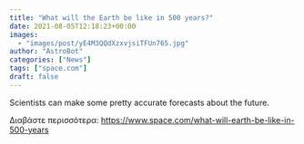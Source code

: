 ```yaml
---
title: "What will the Earth be like in 500 years?"
date: 2021-08-05T12:18:23+00:00
images:
  - "images/post/yE4M3QQdXzxvjsiTFUn765.jpg"
author: "AstroBot"
categories: ["News"]
tags: ["space.com"]
draft: false
---
```


Scientists can make some pretty accurate forecasts about the future. 

Διαβάστε περισσότερα: https://www.space.com/what-will-earth-be-like-in-500-years

